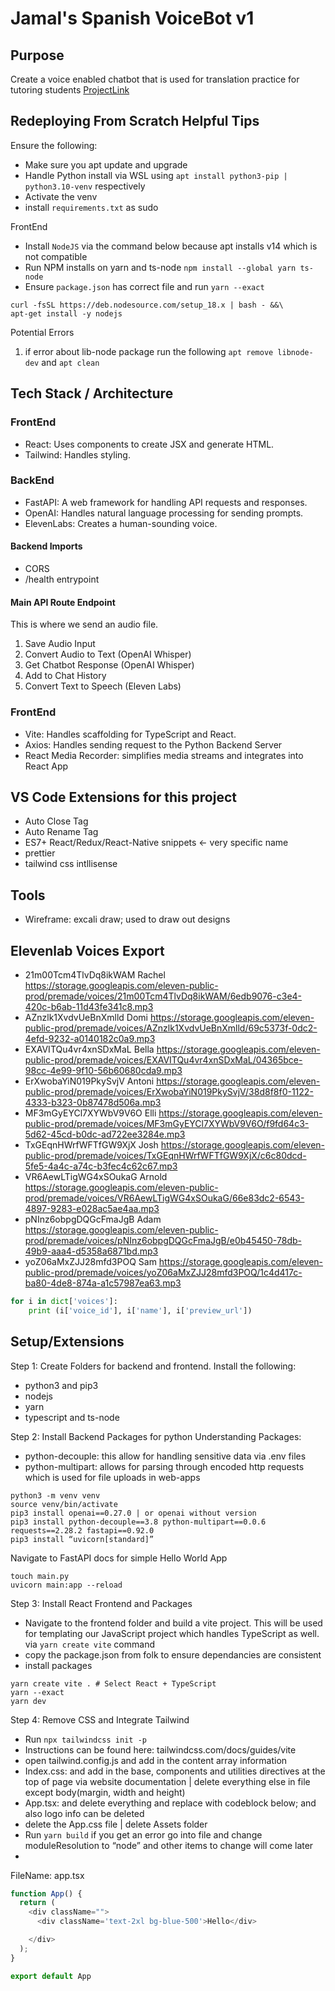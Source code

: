 # Jamal's Spanish VoiceBot v1

## Purpose
Create a voice enabled chatbot that is used for translation practice for tutoring students
[ProjectLink](https://github.com/coderaidershaun/chatbot-conversation-jarvis)

## Redeploying From Scratch Helpful Tips

Ensure the following:
- Make sure you apt update and upgrade
- Handle Python install via WSL using `apt install python3-pip | python3.10-venv` respectively 
- Activate the venv 
- install `requirements.txt` as sudo

FrontEnd
- Install `NodeJS` via the command below because apt installs v14 which is not compatible
- Run NPM installs on yarn and ts-node `npm install --global yarn ts-node`
- Ensure `package.json` has correct file and run `yarn --exact` 

```console
curl -fsSL https://deb.nodesource.com/setup_18.x | bash - &&\
apt-get install -y nodejs
```
Potential Errors
1. if error about lib-node package run the following `apt remove libnode-dev` and `apt clean`


## Tech Stack / Architecture

### FrontEnd
- React: Uses components to create JSX and generate HTML.
- Tailwind: Handles styling.

### BackEnd
- FastAPI: A web framework for handling API requests and responses.
- OpenAI: Handles natural language processing for sending prompts.
- ElevenLabs: Creates a human-sounding voice.

#### Backend Imports
- CORS
- /health entrypoint

#### Main API Route Endpoint
This is where we send an audio file.

1. Save Audio Input
2. Convert Audio to Text (OpenAI Whisper)
3. Get Chatbot Response (OpenAI Whisper)
4. Add to Chat History
5. Convert Text to Speech (Eleven Labs)

### FrontEnd
- Vite: Handles scaffolding for TypeScript and React.
- Axios: Handles sending request to the Python Backend Server
- React Media Recorder: simplifies media streams and integrates into React App

## VS Code Extensions for this project
- Auto Close Tag
- Auto Rename Tag
- ES7+ React/Redux/React-Native snippets <- very specific name
- prettier
- tailwind css intllisense

## Tools
- Wireframe: excali draw; used to draw out designs

## Elevenlab Voices Export
- 21m00Tcm4TlvDq8ikWAM Rachel https://storage.googleapis.com/eleven-public-prod/premade/voices/21m00Tcm4TlvDq8ikWAM/6edb9076-c3e4-420c-b6ab-11d43fe341c8.mp3
- AZnzlk1XvdvUeBnXmlld Domi https://storage.googleapis.com/eleven-public-prod/premade/voices/AZnzlk1XvdvUeBnXmlld/69c5373f-0dc2-4efd-9232-a0140182c0a9.mp3
- EXAVITQu4vr4xnSDxMaL Bella https://storage.googleapis.com/eleven-public-prod/premade/voices/EXAVITQu4vr4xnSDxMaL/04365bce-98cc-4e99-9f10-56b60680cda9.mp3
- ErXwobaYiN019PkySvjV Antoni https://storage.googleapis.com/eleven-public-prod/premade/voices/ErXwobaYiN019PkySvjV/38d8f8f0-1122-4333-b323-0b87478d506a.mp3
- MF3mGyEYCl7XYWbV9V6O Elli https://storage.googleapis.com/eleven-public-prod/premade/voices/MF3mGyEYCl7XYWbV9V6O/f9fd64c3-5d62-45cd-b0dc-ad722ee3284e.mp3
- TxGEqnHWrfWFTfGW9XjX Josh https://storage.googleapis.com/eleven-public-prod/premade/voices/TxGEqnHWrfWFTfGW9XjX/c6c80dcd-5fe5-4a4c-a74c-b3fec4c62c67.mp3
- VR6AewLTigWG4xSOukaG Arnold https://storage.googleapis.com/eleven-public-prod/premade/voices/VR6AewLTigWG4xSOukaG/66e83dc2-6543-4897-9283-e028ac5ae4aa.mp3
- pNInz6obpgDQGcFmaJgB Adam https://storage.googleapis.com/eleven-public-prod/premade/voices/pNInz6obpgDQGcFmaJgB/e0b45450-78db-49b9-aaa4-d5358a6871bd.mp3
- yoZ06aMxZJJ28mfd3POQ Sam https://storage.googleapis.com/eleven-public-prod/premade/voices/yoZ06aMxZJJ28mfd3POQ/1c4d417c-ba80-4de8-874a-a1c57987ea63.mp3

```python
for i in dict['voices']:
    print (i['voice_id'], i['name'], i['preview_url'])
```

## Setup/Extensions

Step 1: Create Folders for backend and frontend. Install the following:
- python3 and pip3
- nodejs
- yarn
- typescript and ts-node

Step 2: Install Backend Packages for python
Understanding Packages:
- python-decouple: this allow for handling sensitive data via .env files
- python-multipart: allows for parsing through encoded http requests which is used for file uploads in web-apps 

```console
python3 -m venv venv
source venv/bin/activate
pip3 install openai==0.27.0 | or openai without version
pip3 install python-decouple==3.8 python-multipart==0.0.6 requests==2.28.2 fastapi==0.92.0
pip3 install “uvicorn[standard]”
```

Navigate to FastAPI docs for simple Hello World App
```console
touch main.py
uvicorn main:app --reload 
```

Step 3: Install React Frontend and Packages
- Navigate to the frontend folder and build a vite project. This will be used for templating our JavaScript project which handles TypeScript as well. via `yarn create vite` command
- copy the package.json from folk to ensure dependancies are consistent
- install packages 

```console
yarn create vite . # Select React + TypeScript
yarn --exact
yarn dev
```

Step 4: Remove CSS and Integrate Tailwind 
- Run `npx tailwindcss init -p`
- Instructions can be found here: tailwindcss.com/docs/guides/vite
- open tailwind.config.js and add in the content array information
- Index.css: and add in the base, components and utilities directives at the top of page via website documentation | delete everything else in file except body(margin, width and height) 
- App.tsx: and delete everything and replace with codeblock below; and also logo info can be deleted
- delete the App.css file | delete Assets folder
- Run `yarn build` if you get an error go into file and change moduleResolution to “node” and other items to change will come later
- 

FileName: app.tsx
```javascript
function App() {
  return (
    <div className="">
      <div className='text-2xl bg-blue-500'>Hello</div>

    </div>
  );
}

export default App
```



